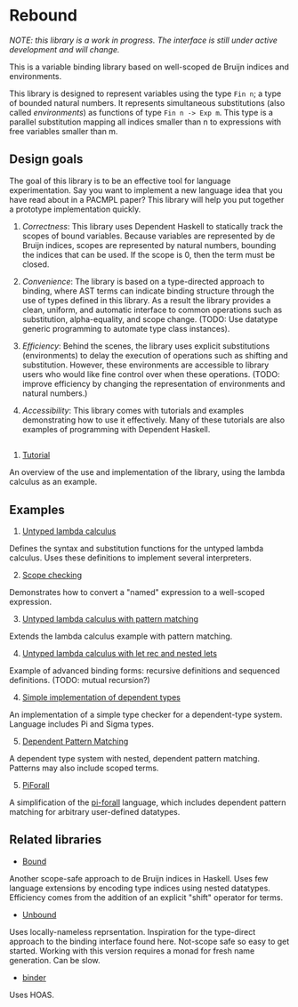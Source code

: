 # Rebound

*NOTE: this library is a work in progress. The interface is still under active 
development and will change.*

This is a variable binding library based on well-scoped de Bruijn indices and environments.

This library is designed to represent variables using the type `Fin n`; a type of 
bounded natural numbers. It represents simultaneous substitutions (also called 
*environments*) as functions of type `Fin n -> Exp m`. This type is a parallel substitution 
mapping all indices smaller than n to expressions with free variables smaller than m.

## Design goals 

The goal of this library is to be an effective tool for language experimentation. Say you 
want to implement a new language idea that you have read about in a PACMPL paper? This library
will help you put together a prototype implementation quickly.

1. *Correctness*: This library uses Dependent Haskell to statically track the scopes of 
    bound variables. Because variables are represented by de Bruijn indices, scopes are 
    represented by natural numbers, bounding the indices that can be used. If the scope
    is 0, then the term must be closed. 
    

2. *Convenience*: The library is based on a type-directed approach to binding, where 
    AST terms can indicate binding structure through the use of types defined in this library. 
    As a result the library provides a clean, uniform, and automatic interface to 
    common operations such as substitution, alpha-equality, and scope change. 
    (TODO: Use datatype generic programming to automate type class instances).

3. *Efficiency*: Behind the scenes, the library uses explicit substitutions (environments) 
    to delay the execution of operations such as shifting and substitution. However, 
    these environments are accessible to library users who would like fine control over 
    when these operations.
    (TODO: improve efficiency by changing the representation of environments and natural 
    numbers.)

3. *Accessibility*: This library comes with tutorials and examples demonstrating 
    how to use it effectively. Many of these tutorials are also examples of programming
    with Dependent Haskell.

## 

1. [Tutorial](examples/Tutorial.lhs) 

An overview of the use and implementation of the library, using the lambda calculus as an example.

## Examples

1. [Untyped lambda calculus](examples/LC.hs)

Defines the syntax and substitution functions for the untyped lambda calculus. Uses these definitions to implement several interpreters.

2. [Scope checking](examples/ScopeCheck.hs)

Demonstrates how to convert a "named" expression to a well-scoped expression.

3. [Untyped lambda calculus with pattern matching](examples/Pat.hs)

Extends the lambda calculus example with pattern matching. 

4. [Untyped lambda calculus with let rec and nested lets](examples/LCLet.hs)

Example of advanced binding forms: recursive definitions and sequenced definitions.
(TODO: mutual recursion?)

4. [Simple implementation of dependent types](examples/PTS.hs)

An implementation of a simple type checker for a dependent-type system. Language includes Pi and Sigma types.

5. [Dependent Pattern Matching](examples/DepMatch.hs)

A dependent type system with nested, dependent pattern matching. Patterns may also include scoped terms.

5. [PiForall](examples/PiForall.hs)

A simplification of the [pi-forall](https://github.com/sweirich/pi-forall) language, which includes dependent pattern matching for arbitrary user-defined datatypes.

## Related libraries

- [Bound](https://hackage.haskell.org/package/bound) 

Another scope-safe approach to de Bruijn indices in Haskell. Uses few language extensions by encoding type indices using nested datatypes. Efficiency comes from the addition of an explicit "shift" operator for terms. 

- [Unbound](https://hackage.haskell.org/package/unbound-generics)

Uses locally-nameless reprsentation. Inspiration for the type-direct approach to the binding interface found here. Not-scope safe so easy to get started. Working with this version requires a monad for fresh name generation. Can be slow. 

- [binder](https://hackage.haskell.org/package/binder)

Uses HOAS. 
